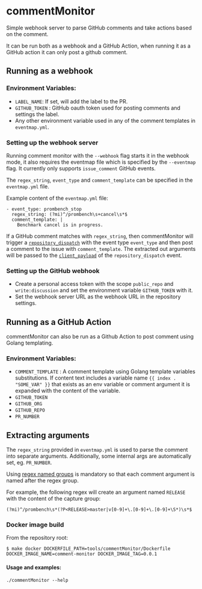 # commentMonitor
Simple webhook server to parse GitHub comments and take actions based on the comment.

It can be run both as a webhook and a GitHub Action, when running it as a GitHub action it can only post a github comment.

## Running as a webhook

### Environment Variables:
- `LABEL_NAME`: If set, will add the label to the PR.
- `GITHUB_TOKEN` : GitHub oauth token used for posting comments and settings the label.
- Any other environment variable used in any of the comment templates in `eventmap.yml`.

### Setting up the webhook server
Running comment monitor with the `--webhook` flag starts it in the webhook mode, it also requires the eventmap file which is specified by the `--eventmap` flag. It currently only supports `issue_comment` GitHub events.

The `regex_string`, `event_type` and `comment_template` can be specified in the `eventmap.yml` file.

Example content of the `eventmap.yml` file:
```
- event_type: prombench_stop
  regex_string: (?mi)^/prombench\s+cancel\s*$
  comment_template: |
    Benchmark cancel is in progress.
```

If a GitHub comment matches with `regex_string`, then commentMonitor will trigger a [`repository_dispatch`](https://developer.github.com/v3/repos/#create-a-repository-dispatch-event) with the event type `event_type` and then post a comment to the issue with `comment_template`. The extracted out arguments will be passed to the [`client_payload`](https://developer.github.com/v3/repos/#example-5) of the `repository_dispatch` event.



### Setting up the GitHub webhook
- Create a personal access token with the scope `public_repo` and `write:discussion` and set the environment variable `GITHUB_TOKEN` with it.
- Set the webhook server URL as the webhook URL in the repository settings.

## Running as a GitHub Action
commentMonitor can also be run as a Github Action to post comment using Golang templating.

### Environment Variables:
- `COMMENT_TEMPLATE` : A comment template using Golang template variables substitutions. If content text includes a variable name `{{ index . "SOME_VAR" }}` that exists as an env variable or comment argument it is expanded with the content of the variable.
- `GITHUB_TOKEN`
- `GITHUB_ORG`
- `GITHUB_REPO`
- `PR_NUMBER`

## Extracting arguments
The `regex_string` provided in `eventmap.yml` is used to parse the comment into separate arguments. Additionally, some internal args are automatically set, eg. `PR_NUMBER`.

Using [regex named groups](https://godoc.org/regexp/syntax) is mandatory so that each comment argument is named after the regex group.

For example, the following regex will create an argument named `RELEASE` with the content of the capture group:
```
(?mi)^/prombench\s*(?P<RELEASE>master|v[0-9]+\.[0-9]+\.[0-9]+\S*)\s*$
```

### Docker image build
From the repository root:
```
$ make docker DOCKERFILE_PATH=tools/commentMonitor/Dockerfile DOCKER_IMAGE_NAME=comment-monitor DOCKER_IMAGE_TAG=0.0.1
```

#### Usage and examples:
```
./commentMonitor --help
```
